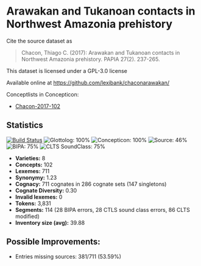 # Arawakan and Tukanoan contacts in Northwest Amazonia prehistory

Cite the source dataset as

> Chacon, Thiago C. (2017): Arawakan and Tukanoan contacts in Northwest Amazonia prehistory. PAPIA 27(2). 237-265.

This dataset is licensed under a GPL-3.0 license

Available online at https://github.com/lexibank/chaconarawakan/

Conceptlists in Concepticon:
- [Chacon-2017-102](http://concepticon.clld.org/contributions/Chacon-2017-102)

## Statistics


[![Build Status](https://travis-ci.org/lexibank/chaconarawakan.svg?branch=master)](https://travis-ci.org/lexibank/chaconarawakan)
![Glottolog: 100%](https://img.shields.io/badge/Glottolog-100%25-brightgreen.svg "Glottolog: 100%")
![Concepticon: 100%](https://img.shields.io/badge/Concepticon-100%25-brightgreen.svg "Concepticon: 100%")
![Source: 46%](https://img.shields.io/badge/Source-46%25-red.svg "Source: 46%")
![BIPA: 75%](https://img.shields.io/badge/BIPA-75%25-yellow.svg "BIPA: 75%")
![CLTS SoundClass: 75%](https://img.shields.io/badge/CLTS%20SoundClass-75%25-yellow.svg "CLTS SoundClass: 75%")

- **Varieties:** 8
- **Concepts:** 102
- **Lexemes:** 711
- **Synonymy:** 1.23
- **Cognacy:** 711 cognates in 286 cognate sets (147 singletons)
- **Cognate Diversity:** 0.30
- **Invalid lexemes:** 0
- **Tokens:** 3,831
- **Segments:** 114 (28 BIPA errors, 28 CTLS sound class errors, 86 CLTS modified)
- **Inventory size (avg):** 39.88

## Possible Improvements:



- Entries missing sources: 381/711 (53.59%)